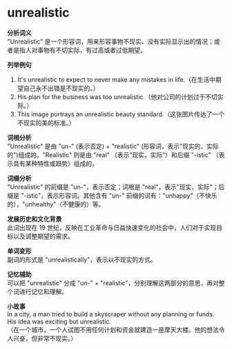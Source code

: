 # unrealistic

**分析词义**  
"Unrealistic" 是一个形容词，用来形容事物不现实、没有实际显示出的情况；或者是指人对事物有不切实际，有过高或者过低期望。

  

**列举例句**

  

1.  It's unrealistic to expect to never make any mistakes in life.（在生活中期望自己永不出错是不现实的。）
2.  His plan for the business was too unrealistic.（他对公司的计划过于不切实际。）
3.  This image portrays an unrealistic beauty standard.（这张图片传达了一个不现实的美的标准。）

  

**词根分析**  
"Unrealistic" 是由 "un-" (表示否定) + "realistic" (形容词，表示"现实的，实际的")组成的。"Realistic" 则是由 "real" （表示"现实，实际"）和后缀 "-istic" （表示具有某种特性或趋势）组成的。

  

**词缀分析**  
"Unrealistic" 的前缀是 "un-"，表示否定；词根是 "real"，表示"现实，实际"；后缀是 "-istic"，表示形容词。其他含有 "un-" 前缀的词有："unhappy"（不快乐的），"unhealthy"（不健康的）等。

  

**发展历史和文化背景**  
此词出现在 19 世纪，反映在工业革命与日益快速变化的社会中，人们对于实现目标以及调整期望的需求。

  

**单词变形**  
副词的形式是 "unrealistically"，表示以不现实的方式。

  

**记忆辅助**  
可以把 "unrealistic" 分成 "un-" + "realistic"，分别理解这两部分的意思，再对整个词进行记忆和理解。

  

**小故事**  
In a city, a man tried to build a skyscraper without any planning or funds. His idea was exciting but unrealistic.  
（在一个城市，一个人试图不用任何计划和资金就建造一座摩天大楼。他的想法令人兴奋，但非常不现实。）
